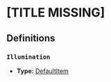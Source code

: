 # [TITLE MISSING]

## Definitions

### <a name="Illumination"></a> `Illumination`

- **Type:** <a href="./_Item.md#DefaultItem">DefaultItem</a>
